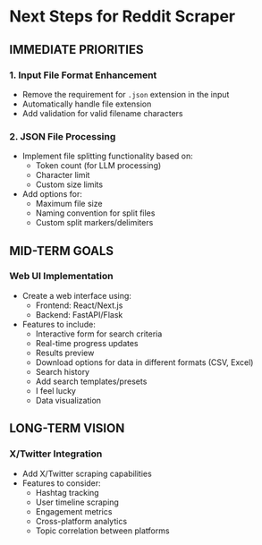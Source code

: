 # Next Steps for Reddit Scraper

## IMMEDIATE PRIORITIES

### 1. Input File Format Enhancement
- Remove the requirement for `.json` extension in the input
- Automatically handle file extension
- Add validation for valid filename characters

### 2. JSON File Processing
- Implement file splitting functionality based on:
  - Token count (for LLM processing)
  - Character limit
  - Custom size limits
- Add options for:
  - Maximum file size
  - Naming convention for split files
  - Custom split markers/delimiters

## MID-TERM GOALS

### Web UI Implementation
- Create a web interface using:
  - Frontend: React/Next.js
  - Backend: FastAPI/Flask
- Features to include:
  - Interactive form for search criteria
  - Real-time progress updates
  - Results preview
  - Download options for data in different formats (CSV, Excel)
  - Search history
  - Add search templates/presets
  - I feel lucky
  - Data visualization

## LONG-TERM VISION

### X/Twitter Integration
- Add X/Twitter scraping capabilities
- Features to consider:
  - Hashtag tracking
  - User timeline scraping
  - Engagement metrics
  - Cross-platform analytics
  - Topic correlation between platforms

